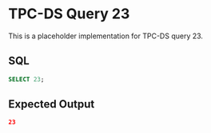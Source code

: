 # TPC-DS Query 23

This is a placeholder implementation for TPC-DS query 23.

## SQL
```sql
SELECT 23;
```

## Expected Output
```json
23
```
